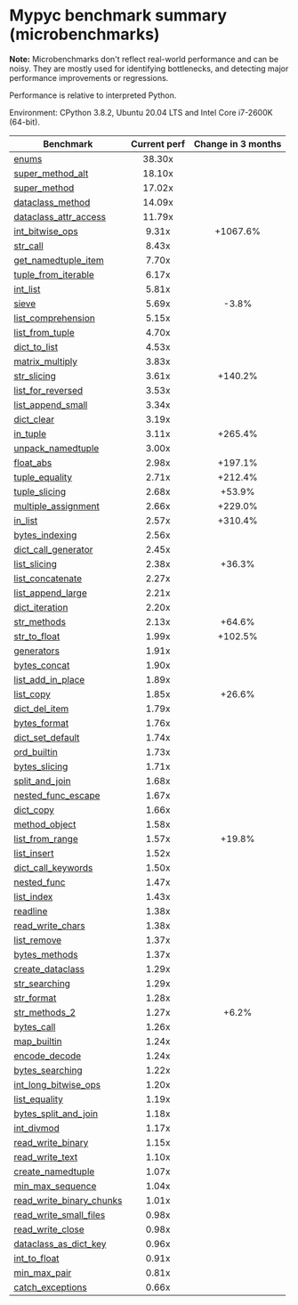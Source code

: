# Mypyc benchmark summary (microbenchmarks)

**Note:** Microbenchmarks don't reflect real-world performance and can be noisy.
           They are mostly used for identifying bottlenecks, and detecting major performance
           improvements or regressions.

Performance is relative to interpreted Python.

Environment: CPython 3.8.2, Ubuntu 20.04 LTS and Intel Core i7-2600K (64-bit).

| Benchmark | Current perf | Change in 3 months |
| --- | :---: | :---: |
| [enums](benchmarks/enums.md) | 38.30x |  |
| [super_method_alt](benchmarks/super_method_alt.md) | 18.10x |  |
| [super_method](benchmarks/super_method.md) | 17.02x |  |
| [dataclass_method](benchmarks/dataclass_method.md) | 14.09x |  |
| [dataclass_attr_access](benchmarks/dataclass_attr_access.md) | 11.79x |  |
| [int_bitwise_ops](benchmarks/int_bitwise_ops.md) | 9.31x | +1067.6% |
| [str_call](benchmarks/str_call.md) | 8.43x |  |
| [get_namedtuple_item](benchmarks/get_namedtuple_item.md) | 7.70x |  |
| [tuple_from_iterable](benchmarks/tuple_from_iterable.md) | 6.17x |  |
| [int_list](benchmarks/int_list.md) | 5.81x |  |
| [sieve](benchmarks/sieve.md) | 5.69x | -3.8% |
| [list_comprehension](benchmarks/list_comprehension.md) | 5.15x |  |
| [list_from_tuple](benchmarks/list_from_tuple.md) | 4.70x |  |
| [dict_to_list](benchmarks/dict_to_list.md) | 4.53x |  |
| [matrix_multiply](benchmarks/matrix_multiply.md) | 3.83x |  |
| [str_slicing](benchmarks/str_slicing.md) | 3.61x | +140.2% |
| [list_for_reversed](benchmarks/list_for_reversed.md) | 3.53x |  |
| [list_append_small](benchmarks/list_append_small.md) | 3.34x |  |
| [dict_clear](benchmarks/dict_clear.md) | 3.19x |  |
| [in_tuple](benchmarks/in_tuple.md) | 3.11x | +265.4% |
| [unpack_namedtuple](benchmarks/unpack_namedtuple.md) | 3.00x |  |
| [float_abs](benchmarks/float_abs.md) | 2.98x | +197.1% |
| [tuple_equality](benchmarks/tuple_equality.md) | 2.71x | +212.4% |
| [tuple_slicing](benchmarks/tuple_slicing.md) | 2.68x | +53.9% |
| [multiple_assignment](benchmarks/multiple_assignment.md) | 2.66x | +229.0% |
| [in_list](benchmarks/in_list.md) | 2.57x | +310.4% |
| [bytes_indexing](benchmarks/bytes_indexing.md) | 2.56x |  |
| [dict_call_generator](benchmarks/dict_call_generator.md) | 2.45x |  |
| [list_slicing](benchmarks/list_slicing.md) | 2.38x | +36.3% |
| [list_concatenate](benchmarks/list_concatenate.md) | 2.27x |  |
| [list_append_large](benchmarks/list_append_large.md) | 2.21x |  |
| [dict_iteration](benchmarks/dict_iteration.md) | 2.20x |  |
| [str_methods](benchmarks/str_methods.md) | 2.13x | +64.6% |
| [str_to_float](benchmarks/str_to_float.md) | 1.99x | +102.5% |
| [generators](benchmarks/generators.md) | 1.91x |  |
| [bytes_concat](benchmarks/bytes_concat.md) | 1.90x |  |
| [list_add_in_place](benchmarks/list_add_in_place.md) | 1.89x |  |
| [list_copy](benchmarks/list_copy.md) | 1.85x | +26.6% |
| [dict_del_item](benchmarks/dict_del_item.md) | 1.79x |  |
| [bytes_format](benchmarks/bytes_format.md) | 1.76x |  |
| [dict_set_default](benchmarks/dict_set_default.md) | 1.74x |  |
| [ord_builtin](benchmarks/ord_builtin.md) | 1.73x |  |
| [bytes_slicing](benchmarks/bytes_slicing.md) | 1.71x |  |
| [split_and_join](benchmarks/split_and_join.md) | 1.68x |  |
| [nested_func_escape](benchmarks/nested_func_escape.md) | 1.67x |  |
| [dict_copy](benchmarks/dict_copy.md) | 1.66x |  |
| [method_object](benchmarks/method_object.md) | 1.58x |  |
| [list_from_range](benchmarks/list_from_range.md) | 1.57x | +19.8% |
| [list_insert](benchmarks/list_insert.md) | 1.52x |  |
| [dict_call_keywords](benchmarks/dict_call_keywords.md) | 1.50x |  |
| [nested_func](benchmarks/nested_func.md) | 1.47x |  |
| [list_index](benchmarks/list_index.md) | 1.43x |  |
| [readline](benchmarks/readline.md) | 1.38x |  |
| [read_write_chars](benchmarks/read_write_chars.md) | 1.38x |  |
| [list_remove](benchmarks/list_remove.md) | 1.37x |  |
| [bytes_methods](benchmarks/bytes_methods.md) | 1.37x |  |
| [create_dataclass](benchmarks/create_dataclass.md) | 1.29x |  |
| [str_searching](benchmarks/str_searching.md) | 1.29x |  |
| [str_format](benchmarks/str_format.md) | 1.28x |  |
| [str_methods_2](benchmarks/str_methods_2.md) | 1.27x | +6.2% |
| [bytes_call](benchmarks/bytes_call.md) | 1.26x |  |
| [map_builtin](benchmarks/map_builtin.md) | 1.24x |  |
| [encode_decode](benchmarks/encode_decode.md) | 1.24x |  |
| [bytes_searching](benchmarks/bytes_searching.md) | 1.22x |  |
| [int_long_bitwise_ops](benchmarks/int_long_bitwise_ops.md) | 1.20x |  |
| [list_equality](benchmarks/list_equality.md) | 1.19x |  |
| [bytes_split_and_join](benchmarks/bytes_split_and_join.md) | 1.18x |  |
| [int_divmod](benchmarks/int_divmod.md) | 1.17x |  |
| [read_write_binary](benchmarks/read_write_binary.md) | 1.15x |  |
| [read_write_text](benchmarks/read_write_text.md) | 1.10x |  |
| [create_namedtuple](benchmarks/create_namedtuple.md) | 1.07x |  |
| [min_max_sequence](benchmarks/min_max_sequence.md) | 1.04x |  |
| [read_write_binary_chunks](benchmarks/read_write_binary_chunks.md) | 1.01x |  |
| [read_write_small_files](benchmarks/read_write_small_files.md) | 0.98x |  |
| [read_write_close](benchmarks/read_write_close.md) | 0.98x |  |
| [dataclass_as_dict_key](benchmarks/dataclass_as_dict_key.md) | 0.96x |  |
| [int_to_float](benchmarks/int_to_float.md) | 0.91x |  |
| [min_max_pair](benchmarks/min_max_pair.md) | 0.81x |  |
| [catch_exceptions](benchmarks/catch_exceptions.md) | 0.66x |  |
